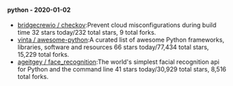 
#### python - 2020-01-02
* [bridgecrewio / checkov](https://github.com/bridgecrewio/checkov):Prevent cloud misconfigurations during build time
32 stars today/232 total stars, 9 total forks.
* [vinta / awesome-python](https://github.com/vinta/awesome-python):A curated list of awesome Python frameworks, libraries, software and resources
66 stars today/77,434 total stars, 15,229 total forks.
* [ageitgey / face_recognition](https://github.com/ageitgey/face_recognition):The world's simplest facial recognition api for Python and the command line
41 stars today/30,929 total stars, 8,516 total forks.
